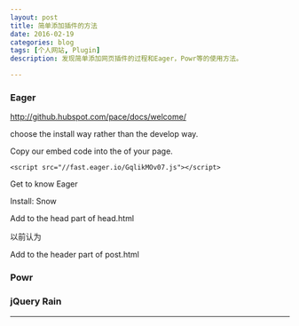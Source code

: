 ```yaml
---
layout: post
title: 简单添加插件的方法
date: 2016-02-19
categories: blog
tags: [个人网站, Plugin]
description: 发现简单添加网页插件的过程和Eager，Powr等的使用方法。

---
```



### Eager

http://github.hubspot.com/pace/docs/welcome/

choose the install way rather than the develop way.

Copy our embed code into the <head> of your page. 

	<script src="//fast.eager.io/GqlikMOv07.js"></script>

Get to know Eager

Install:
Snow

Add to the head part of head.html
<!--page load progress bar from Eager-->
<script src="//fast.eager.io/GqlikMOv07.js"></script>
<!--Snow from Eager-->
<script src="//fast.eager.io/GqlikMOv07.js"></script>

以前认为

Add to the header part of post.html 
	<script src="//fast.eager.io/GqlikMOv07.js"></script>

### Powr

### jQuery Rain

---